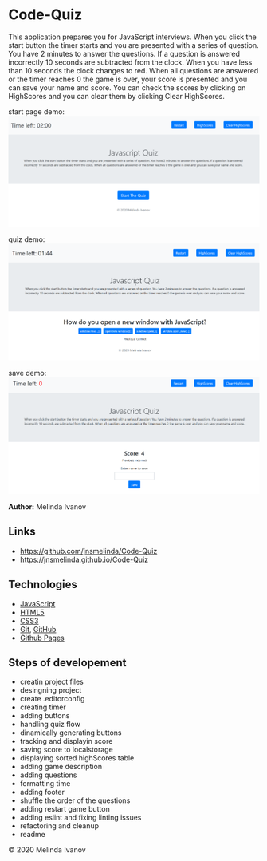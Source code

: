 # Code-Quiz

This application prepares you for JavaScript interviews. When you click the start button the timer starts and you are presented with a series of question. You have 2 minutes to answer the questions. If a question is answered incorrectly 10 seconds are subtracted from the clock. When you have less than 10 seconds the clock changes to red. When all questions are answered or the timer reaches 0 the game is over, your score is presented and you can save your name and score. You can check the scores by clicking on HighScores and you can clear them by clicking Clear HighScores.

start page demo:
![Demo image](./assets/images/start.png)

quiz demo:
![Demo image](./assets/images/quiz.png)

save demo:
![Demo image](./assets/images/save.png)



**Author:** Melinda Ivanov

## Links
- https://github.com/jnsmelinda/Code-Quiz
- https://jnsmelinda.github.io/Code-Quiz


## Technologies
- [JavaScript](https://www.javascript.com)
- [HTML5](https://en.wikipedia.org/wiki/HTML5)
- [CSS3](https://en.wikipedia.org/wiki/Cascading_Style_Sheets)
- [Git](https://git-scm.com/), [GitHub](https://github.com)
- [Github Pages](https://pages.github.com)

## Steps of developement
- creatin project files
- desingning project
- create .editorconfig
- creating timer
- adding buttons
- handling quiz flow
- dinamically generating buttons
- tracking and displayin score
- saving score to localstorage
- displaying sorted highScores table
- adding game description
- adding questions
- formatting time
- adding footer
- shuffle the order of the questions
- adding restart game button
- adding eslint and fixing linting issues
- refactoring and cleanup
- readme

© 2020 Melinda Ivanov
